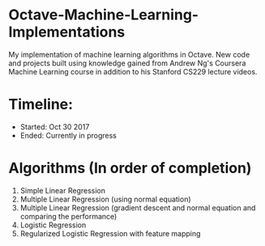 # Octave-Machine-Learning-Implementations
My implementation of machine learning algorithms in Octave. New code and projects built using knowledge gained from Andrew Ng's Coursera Machine Learning course in addition to his Stanford CS229 lecture videos.

# Timeline:
- Started:  Oct 30 2017
- Ended:  Currently in progress
  
# Algorithms (In order of completion)
1) Simple Linear Regression
2) Multiple Linear Regression (using normal equation)
3) Multiple Linear Regression (gradient descent and normal equation and comparing the performance)
3) Logistic Regression
4) Regularized Logistic Regression with feature mapping
